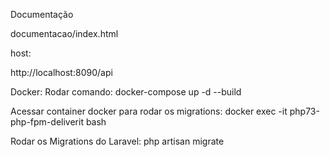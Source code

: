 Documentação

documentacao/index.html

host: 

http://localhost:8090/api


Docker:
Rodar comando: 
docker-compose up -d --build

Acessar container docker para rodar os migrations:
docker exec -it php73-php-fpm-deliverit bash

Rodar os Migrations do Laravel:
php artisan migrate



